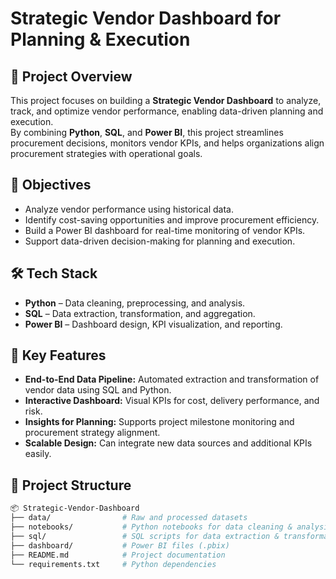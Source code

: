 # Strategic Vendor Dashboard for Planning & Execution

## 📌 Project Overview
This project focuses on building a **Strategic Vendor Dashboard** to analyze, track, and optimize vendor performance, enabling data-driven planning and execution.  
By combining **Python**, **SQL**, and **Power BI**, this project streamlines procurement decisions, monitors vendor KPIs, and helps organizations align procurement strategies with operational goals.



## 🎯 Objectives
- Analyze vendor performance using historical data.
- Identify cost-saving opportunities and improve procurement efficiency.
- Build a Power BI dashboard for real-time monitoring of vendor KPIs.
- Support data-driven decision-making for planning and execution.



## 🛠️ Tech Stack
- **Python** – Data cleaning, preprocessing, and analysis.
- **SQL** – Data extraction, transformation, and aggregation.
- **Power BI** – Dashboard design, KPI visualization, and reporting.



## 🔑 Key Features
- **End-to-End Data Pipeline:** Automated extraction and transformation of vendor data using SQL and Python.
- **Interactive Dashboard:** Visual KPIs for cost, delivery performance, and risk.
- **Insights for Planning:** Supports project milestone monitoring and procurement strategy alignment.
- **Scalable Design:** Can integrate new data sources and additional KPIs easily.




## 📂 Project Structure
```bash
📦 Strategic-Vendor-Dashboard
├── data/                # Raw and processed datasets
├── notebooks/           # Python notebooks for data cleaning & analysis
├── sql/                 # SQL scripts for data extraction & transformations
├── dashboard/           # Power BI files (.pbix)
├── README.md            # Project documentation
└── requirements.txt     # Python dependencies
